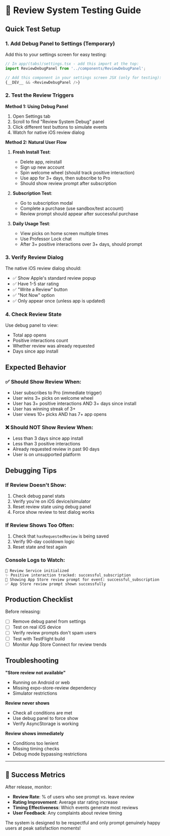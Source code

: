 # 🧪 Review System Testing Guide

## Quick Test Setup

### 1. Add Debug Panel to Settings (Temporary)

Add this to your settings screen for easy testing:

```typescript
// In app/(tabs)/settings.tsx - add this import at the top:
import ReviewDebugPanel from '../components/ReviewDebugPanel';

// Add this component in your settings screen JSX (only for testing):
{__DEV__ && <ReviewDebugPanel />}
```

### 2. Test the Review Triggers

**Method 1: Using Debug Panel**
1. Open Settings tab
2. Scroll to find "Review System Debug" panel
3. Click different test buttons to simulate events
4. Watch for native iOS review dialog

**Method 2: Natural User Flow**
1. **Fresh Install Test**: 
   - Delete app, reinstall
   - Sign up new account
   - Spin welcome wheel (should track positive interaction)
   - Use app for 3+ days, then subscribe to Pro
   - Should show review prompt after subscription

2. **Subscription Test**:
   - Go to subscription modal
   - Complete a purchase (use sandbox/test account)
   - Review prompt should appear after successful purchase

3. **Daily Usage Test**:
   - View picks on home screen multiple times
   - Use Professor Lock chat
   - After 3+ positive interactions over 3+ days, should prompt

### 3. Verify Review Dialog

The native iOS review dialog should:
- ✅ Show Apple's standard review popup
- ✅ Have 1-5 star rating
- ✅ "Write a Review" button
- ✅ "Not Now" option
- ✅ Only appear once (unless app is updated)

### 4. Check Review State

Use debug panel to view:
- Total app opens
- Positive interactions count
- Whether review was already requested
- Days since app install

## Expected Behavior

### ✅ Should Show Review When:
- User subscribes to Pro (immediate trigger)
- User wins 3+ picks on welcome wheel
- User has 3+ positive interactions AND 3+ days since install
- User has winning streak of 3+
- User views 10+ picks AND has 7+ app opens

### ❌ Should NOT Show Review When:
- Less than 3 days since app install
- Less than 3 positive interactions
- Already requested review in past 90 days
- User is on unsupported platform

## Debugging Tips

### If Review Doesn't Show:
1. Check debug panel stats
2. Verify you're on iOS device/simulator
3. Reset review state using debug panel
4. Force show review to test dialog works

### If Review Shows Too Often:
1. Check that `hasRequestedReview` is being saved
2. Verify 90-day cooldown logic
3. Reset state and test again

### Console Logs to Watch:
```
📱 Review Service initialized
✨ Positive interaction tracked: successful_subscription
🌟 Showing App Store review prompt for event: successful_subscription
✅ App Store review prompt shown successfully
```

## Production Checklist

Before releasing:
- [ ] Remove debug panel from settings
- [ ] Test on real iOS device
- [ ] Verify review prompts don't spam users
- [ ] Test with TestFlight build
- [ ] Monitor App Store Connect for review trends

## Troubleshooting

**"Store review not available"**
- Running on Android or web
- Missing expo-store-review dependency
- Simulator restrictions

**Review never shows**
- Check all conditions are met
- Use debug panel to force show
- Verify AsyncStorage is working

**Review shows immediately**
- Conditions too lenient
- Missing timing checks
- Debug mode bypassing restrictions

---

## 🎯 Success Metrics

After release, monitor:
- **Review Rate**: % of users who see prompt vs. leave review
- **Rating Improvement**: Average star rating increase
- **Timing Effectiveness**: Which events generate most reviews
- **User Feedback**: Any complaints about review timing

The system is designed to be respectful and only prompt genuinely happy users at peak satisfaction moments!
